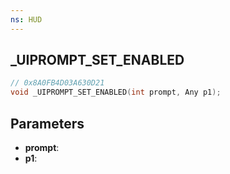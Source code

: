 ```yaml
---
ns: HUD
---
```

## _UIPROMPT_SET_ENABLED

```c
// 0x8A0FB4D03A630D21
void _UIPROMPT_SET_ENABLED(int prompt, Any p1);
```

## Parameters
* **prompt**:
* **p1**:
